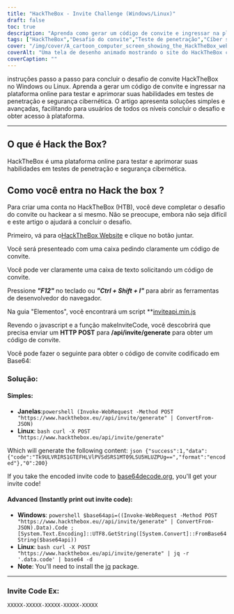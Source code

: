 ```yaml
---
title: "HackTheBox - Invite Challenge (Windows/Linux)"
draft: false
toc: true
description: "Aprenda como gerar um código de convite e ingressar na plataforma online HackTheBox para testar e aprimorar suas habilidades em testes de penetração e segurança cibernética no Windows e no Linux."
tags: ["HackTheBox","Desafio do convite","Teste de penetração","Cíber segurança","Janelas","Linux","Plataforma Online","POSTAÇÃO HTTP","Código de convite","Codificado em Base64","Powershell","Linux Bash","Decodificação Base64","Geração de código de convite","Programação","Desenvolvimento web","Tecnologia","Segurança de TI","Treinamento em TI"]
cover: "/img/cover/A_cartoon_computer_screen_showing_the_HackTheBox_website.png"
coverAlt: "Uma tela de desenho animado mostrando o site do HackTheBox com uma porta do cofre sendo destrancada com uma chave, revelando um troféu ou medalha, com um fundo de paisagem urbana no esquema de cores do logotipo do HackTheBox (azul e branco)."
coverCaption: ""
---
```

 instruções passo a passo para concluir o desafio de convite HackTheBox no Windows ou Linux. Aprenda a gerar um código de convite e ingressar na plataforma online para testar e aprimorar suas habilidades em testes de penetração e segurança cibernética. O artigo apresenta soluções simples e avançadas, facilitando para usuários de todos os níveis concluir o desafio e obter acesso à plataforma.

______

## O que é Hack the Box?

HackTheBox é uma plataforma online para testar e aprimorar suas habilidades em testes de penetração e segurança cibernética.

## Como você entra no Hack the box ?

Para criar uma conta no HackTheBox (HTB), você deve completar o desafio do convite ou hackear a si mesmo. Não se preocupe, embora não seja difícil e este artigo o ajudará a concluir o desafio.

Primeiro, vá para o[HackTheBox Website](https://hackthebox.eu) e clique no botão juntar.

Você será presenteado com uma caixa pedindo claramente um código de convite.

Você pode ver claramente uma caixa de texto solicitando um código de convite.

Pressione ***"F12"*** no teclado ou ***"Ctrl + Shift + I"*** para abrir as ferramentas de desenvolvedor do navegador.

Na guia "Elementos", você encontrará um script **[inviteapi.min.js](https://www.hackthebox.eu/js/inviteapi.min.js)

Revendo o javascript e a função makeInviteCode, você descobrirá que precisa enviar um **HTTP POST** para **/api/invite/generate** para obter um código de convite.

Você pode fazer o seguinte para obter o código de convite codificado em Base64:

### Solução:

#### Simples:
- **Janelas**:```powershell (Invoke-WebRequest -Method POST "https://www.hackthebox.eu//api/invite/generate" | ConvertFrom-JSON) ```
- **Linux**: ```bash curl -X POST "https://www.hackthebox.eu/api/invite/generate" ```

Which will generate the following content: ```json {"success":1,"data":{"code":"Tk9ULVRIRS1GTEFHLVlPVSdSRS1MT09LSU5HLUZPUg==","format":"encoded"},"0":200} ```

If you take the encoded invite code to [base64decode.org](https://www.base64decode.org/), you'll get your invite code!

#### Advanced (Instantly print out invite code):
 - **Windows**: ```powershell $base64api=((Invoke-WebRequest -Method POST "https://www.hackthebox.eu//api/invite/generate" | ConvertFrom-JSON).Data).Code ; [System.Text.Encoding]::UTF8.GetString([System.Convert]::FromBase64String($base64api)) ```
- **Linux**: ```bash curl -X POST "https://www.hackthebox.eu/api/invite/generate" | jq -r '.data.code' | base64 -d ```
 - **Note**: You'll need to install the [jq](https://stedolan.github.io/jq/download/) package.

______

### Invite Code Ex:
```XXXXX-XXXXX-XXXXX-XXXXX-XXXXX```


